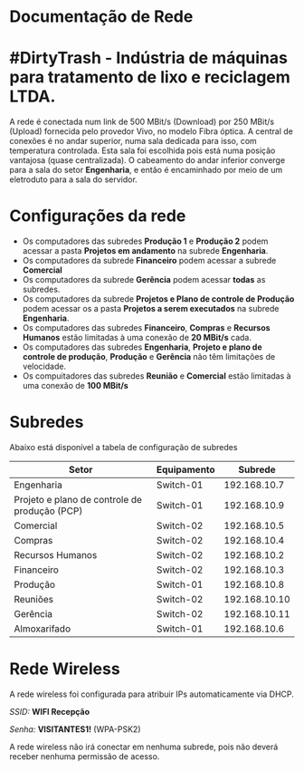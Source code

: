 # Documentação de Rede
# #DirtyTrash - Indústria de máquinas para tratamento de lixo e reciclagem LTDA.

A rede é conectada num link de 500 MBit/s (Download) por 250 MBit/s (Upload) fornecida pelo provedor Vivo, no modelo Fibra óptica. A central de conexões é no andar superior, numa sala dedicada para isso, com temperatura controlada. Esta sala foi escolhida pois está numa posição vantajosa (quase centralizada). O cabeamento do andar inferior converge para a sala do setor **Engenharia**, e então é encaminhado por meio de um eletroduto para a sala do servidor.

# Configurações da rede
- Os computadores das subredes **Produção 1** e **Produção 2** podem acessar a pasta **Projetos em andamento** na subrede **Engenharia**.
- Os computadores da subrede **Financeiro** podem acessar a subrede **Comercial**
- Os computadores da subrede **Gerência** podem acessar **todas** as subredes.
- Os computadores da subrede **Projetos e Plano de controle de Produção** podem acessar os a pasta **Projetos a serem executados** na subrede **Engenharia**.
- Os computadores das subredes **Financeiro**, **Compras** e **Recursos Humanos** estão limitadas à uma conexão de **20 MBit/s** cada.
- Os computadores das subredes **Engenharia**, **Projeto e plano de controle de produção**, **Produção** e **Gerência** não têm limitações de velocidade.
- Os compuitadores das subredes **Reunião** e **Comercial** estão limitadas à uma conexão de **100 MBit/s**

# Subredes

Abaixo está disponível a tabela de configuração de subredes

| Setor                                         | Equipamento | Subrede       |
|-----------------------------------------------|-------------|---------------|
| Engenharia                                    | Switch-01   | 192.168.10.7  |
| Projeto e plano de controle de produção (PCP) | Switch-01   | 192.168.10.9  |
| Comercial                                     | Switch-02   | 192.168.10.5  |
| Compras                                       | Switch-02   | 192.168.10.4  |
| Recursos Humanos                              | Switch-02   | 192.168.10.2  |
| Financeiro                                    | Switch-02   | 192.168.10.3  |
| Produção                                      | Switch-01   | 192.168.10.8  |
| Reuniões                                      | Switch-02   | 192.168.10.10 |
| Gerência                                      | Switch-02   | 192.168.10.11 |
| Almoxarifado                                  | Switch-01   | 192.168.10.6  |

# Rede Wireless

A rede wireless foi configurada para atribuir IPs automaticamente via DHCP.

*SSID:* **WIFI Recepção**

*Senha:* **VISITANTES1!** (WPA-PSK2)

A rede wireless não irá conectar em nenhuma subrede, pois não deverá receber nenhuma permissão de acesso.